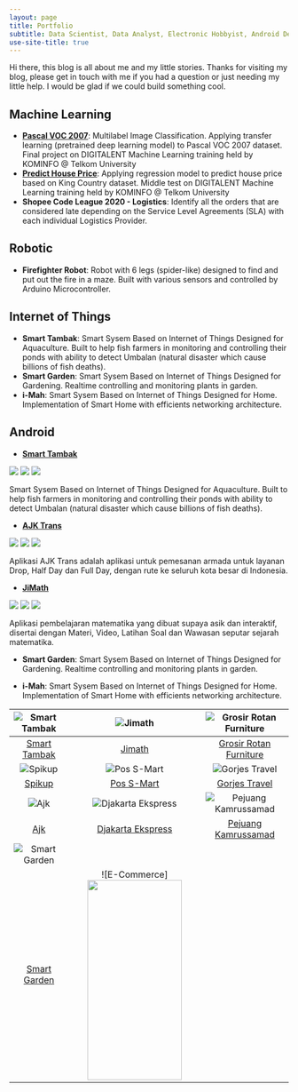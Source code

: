 ```yaml
---
layout: page
title: Portfolio
subtitle: Data Scientist, Data Analyst, Electronic Hobbyist, Android Developer, Electrical Engineer, Freelancer
use-site-title: true
---
```


Hi there, this blog is all about me and my little stories. Thanks for visiting my blog, please get in touch with me if you had a question or just needing my little help. I would be glad if we could build something cool.

## Machine Learning

- **[Pascal VOC 2007](https://github.com/faatihrifqi/Pascal-VOC-2007)**: Multilabel Image Classification. Applying transfer learning (pretrained deep learning model) to Pascal VOC 2007 dataset. Final project on DIGITALENT Machine Learning training held by KOMINFO @ Telkom University 
- **[Predict House Price](https://github.com/faatihrifqi/Predict-House-Price)**: Applying regression model to predict house price based on King Country dataset. Middle test on DIGITALENT Machine Learning training held by KOMINFO @ Telkom University
- **Shopee Code League 2020 - Logistics**: Identify all the orders that are considered late depending on the Service Level Agreements (SLA) with each individual Logistics Provider.

## Robotic

- **Firefighter Robot**: Robot with 6 legs (spider-like) designed to find and put out the fire in a maze. Built with various sensors and controlled by Arduino Microcontroller. 

## Internet of Things

- **Smart Tambak**: Smart Sysem Based on Internet of Things Designed for Aquaculture. Built to help fish farmers in monitoring and controlling their ponds with ability to detect Umbalan (natural disaster which cause billions of fish deaths).
- **Smart Garden**: Smart Sysem Based on Internet of Things Designed for Gardening. Realtime controlling and monitoring plants in garden.
- **i-Mah**: Smart Sysem Based on Internet of Things Designed for Home. Implementation of Smart Home with efficients networking architecture.

## Android

- **[Smart Tambak](https://play.google.com/store/apps/details?id=com.faatih.smarttambak)**

![](https://lh3.googleusercontent.com/gnnd0Y3JmkZsR9X9DPy4cumW6t7Hp0h03xhE0QF_aGEK2ELnrqqy16YAFJibfQVToVk=w720-h310-rw) ![](https://lh3.googleusercontent.com/TMZL-h0wyKp4kY2Vd7q002tJZCEAWUGIPUQJ9i1nbyx16Ub2YY2f86b7oBxtEtRKtmo=w720-h310-rw) ![](https://lh3.googleusercontent.com/a7sQ9uFHcd0u_kyd9V1kiSzHQ1_Zv-qBNyS_tIukRA92U-0tYNWKtt6_iq3UMb9vHU4=w720-h310-rw)

Smart Sysem Based on Internet of Things Designed for Aquaculture. Built to help fish farmers in monitoring and controlling their ponds with ability to detect Umbalan (natural disaster which cause billions of fish deaths).

- **[AJK Trans](https://play.google.com/store/apps/details?id=com.ajktrans.tritech)**

![](https://lh3.googleusercontent.com/14qLHtHTsFQVJFAiyb2fT1lXL9mzBE8yp1uWU3a_4JUAp3ZHV3mZczbQ9_zzIAKDuw=w720-h310-rw) ![](https://lh3.googleusercontent.com/jjVqyJZQ3P2xlwktwOSuT5y6hZuOdm_des_TCwU263BO74yBmzfpfAUPfQ05I7e9BZQ=w720-h310-rw) ![](https://lh3.googleusercontent.com/LE2pZvyAO9l8fhDC056-4QKaf0k5OzWv8I_D_VfqI2MNoCdrmT5iLfAFSW_oAn8LgQ=w720-h310-rw)

Aplikasi AJK Trans adalah aplikasi untuk pemesanan armada untuk layanan Drop, Half Day dan Full Day, dengan rute ke seluruh kota besar di Indonesia.

- **[JiMath](https://play.google.com/store/apps/details?id=com.jimath.jimath)**

![](https://lh3.googleusercontent.com/VZznRRkqhLmzej_EEJvfqHQQeIsL1KQSOZpwfPXgwA8YrE1ieOCHB-H1b_hMK7I9HzA=w720-h310-rw) ![](https://lh3.googleusercontent.com/duSUL88KojwSch1XTM_XjR1RXrD-8WFsCSFeBWsx9dbsoQXozSJh7apXMFFKlqJ5vxZu=w720-h310-rw) ![](https://lh3.googleusercontent.com/6sv7JMM-nTqkjfhbWhG6JRdkpM4cUqezp_y9EGiHvavSswBFS92ODYLNlOj5k2OHD4s=w720-h310-rw)

Aplikasi pembelajaran matematika yang dibuat supaya asik dan interaktif, disertai dengan Materi, Video, Latihan Soal dan Wawasan seputar sejarah matematika.

- **Smart Garden**: Smart Sysem Based on Internet of Things Designed for Gardening. Realtime controlling and monitoring plants in garden.



- **i-Mah**: Smart Sysem Based on Internet of Things Designed for Home. Implementation of Smart Home with efficients networking architecture.

| ![Smart Tambak](https://lh3.googleusercontent.com/gnnd0Y3JmkZsR9X9DPy4cumW6t7Hp0h03xhE0QF_aGEK2ELnrqqy16YAFJibfQVToVk=w720-h310-rw)  | ![Jimath](https://lh3.googleusercontent.com/VZznRRkqhLmzej_EEJvfqHQQeIsL1KQSOZpwfPXgwA8YrE1ieOCHB-H1b_hMK7I9HzA=w720-h310-rw) | ![Grosir Rotan Furniture](https://lh3.googleusercontent.com/IBhsVVqfwpy0jwxmTsEkrMRndj4VTtWkxagLgPGLGAvwK0mqUZbHrLFWmp_i2tu2SCU=w720-h310-rw) |
| :---: | :---: | :---: |
| [Smart Tambak](https://play.google.com/store/apps/details?id=com.faatih.smarttambak) | [Jimath](https://play.google.com/store/apps/details?id=com.jimath.jimath) | [Grosir Rotan Furniture](https://play.google.com/store/apps/details?id=top.grosir.rotan.ekatalog) |
| ![Spikup](https://smarttambak.000webhostapp.com/portfolio/spikup/spikup01.png)  | ![Pos S-Mart](https://smarttambak.000webhostapp.com/portfolio/possmart/possmart01.png) | ![Gorjes Travel](https://smarttambak.000webhostapp.com/portfolio/gorjes/gorjes01.png) |
| [Spikup](https://play.google.com/store/apps/details?id=id.spikup.app) | [Pos S-Mart](https://play.google.com/store/apps/details?id=com.pos_smart.tritech) | [Gorjes Travel]() |
| ![Ajk](https://smarttambak.000webhostapp.com/portfolio/ajk/ajk01.png)  | ![Djakarta Ekspress](https://smarttambak.000webhostapp.com/portfolio/djakartaexpress/ekspress01.png) | ![Pejuang Kamrussamad](https://smarttambak.000webhostapp.com/portfolio/kamrussamad/Screenshot_20190220-100244.png) |
| [Ajk](https://play.google.com/store/apps/details?id=com.ajktrans.tritech) | [Djakarta Ekspress](https://play.google.com/store/apps/details?id=co.id.djakartaekspress.kurir) | [Pejuang Kamrussamad](https://play.google.com/store/apps/details?id=com.pejuangks) |
| ![Smart Garden](https://smarttambak.000webhostapp.com/portfolio/smartgarden/smartgarden01.png)  | ![]() | ![]() |
| [Smart Garden]() | ![E-Commerce] <img src="https://i.imgur.com/S8hv4Li.png" width="170" height="360"/> | []() |
